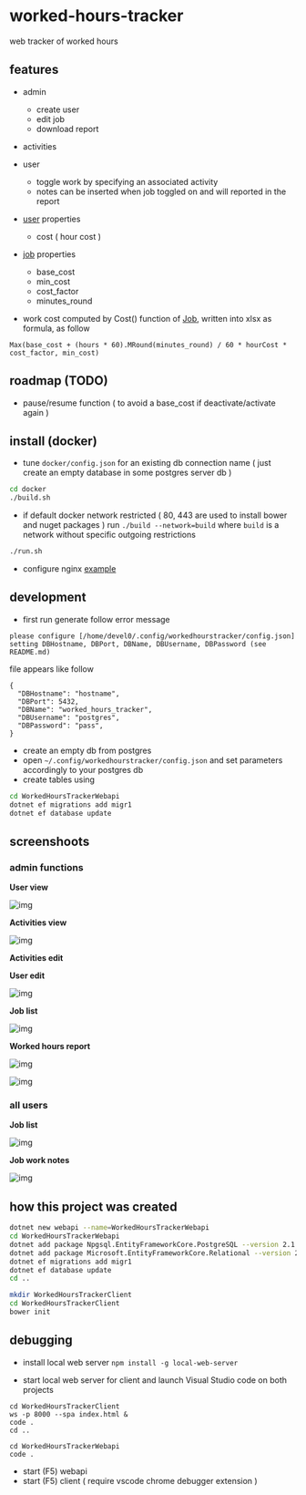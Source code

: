 # worked-hours-tracker

web tracker of worked hours

## features

- admin
  - create user
  - edit job
  - download report
- activities
- user
  - toggle work by specifying an associated activity
  - notes can be inserted when job toggled on and will reported in the report
- [user](WorkedHoursTrackerWebapi/Types/User.cs) properties
  - cost ( hour cost )
- [job](WorkedHoursTrackerWebapi/Types/Job.cs) properties
  - base_cost
  - min_cost
  - cost_factor
  - minutes_round
  
- work cost computed by Cost() function of [Job](WorkedHoursTrackerWebapi/Types/Job.cs), written into xlsx as formula, as follow

```
Max(base_cost + (hours * 60).MRound(minutes_round) / 60 * hourCost * cost_factor, min_cost)
```

## roadmap (TODO)

- pause/resume function ( to avoid a base_cost if deactivate/activate again )

## install (docker)

- tune `docker/config.json` for an existing db connection name ( just create an empty database in some postgres server db )

```sh
cd docker
./build.sh
```

- if default docker network restricted ( 80, 443 are used to install bower and nuget packages ) run `./build --network=build` where `build` is a network without specific outgoing restrictions

```sh
./run.sh
```

- configure nginx [example](https://github.com/devel0/knowledge/blob/master/doc/nginx-webapi-conf.md)

## development

- first run generate follow error message

```
please configure [/home/devel0/.config/workedhourstracker/config.json] setting DBHostname, DBPort, DBName, DBUsername, DBPassword (see README.md)
```

file appears like follow

```
{
  "DBHostname": "hostname",
  "DBPort": 5432,
  "DBName": "worked_hours_tracker",
  "DBUsername": "postgres",
  "DBPassword": "pass",  
}
```

- create an empty db from postgres
- open `~/.config/workedhourstracker/config.json` and set parameters accordingly to your postgres db
- create tables using

```sh
cd WorkedHoursTrackerWebapi
dotnet ef migrations add migr1
dotnet ef database update
```

## screenshoots

### admin functions

**User view**

![img](doc/Selection_095.png)

**Activities view**

![img](doc/Selection_049.png)

**Activities edit**

**User edit**

![img](doc/Selection_096.png)

**Job list**

![img](doc/Selection_097.png)

**Worked hours report**

![img](doc/Selection_051.png)

![img](doc/Selection_099.png)

### all users

**Job list**

![img](doc/Selection_100.png)

**Job work notes**

![img](doc/Selection_101.png)

## how this project was created

```sh
dotnet new webapi --name=WorkedHoursTrackerWebapi
cd WorkedHoursTrackerWebapi
dotnet add package Npgsql.EntityFrameworkCore.PostgreSQL --version 2.1.2
dotnet add package Microsoft.EntityFrameworkCore.Relational --version 2.1.3
dotnet ef migrations add migr1
dotnet ef database update
cd ..

mkdir WorkedHoursTrackerClient
cd WorkedHoursTrackerClient
bower init
```

## debugging

- install local web server `npm install -g local-web-server`

- start local web server for client and launch Visual Studio code on both projects

```
cd WorkedHoursTrackerClient
ws -p 8000 --spa index.html &
code .
cd ..

cd WorkedHoursTrackerWebapi
code .
```

- start (F5) webapi
- start (F5) client ( require vscode chrome debugger extension )
